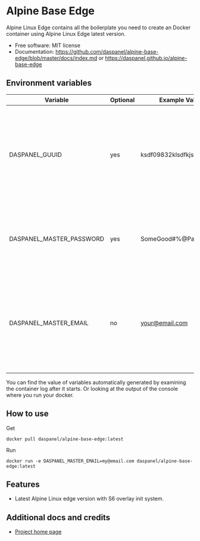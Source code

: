 
# Alpine Base Edge

Alpine Linux Edge contains all the boilerplate you need to create an Docker container using Alpine Linux Edge latest version.

* Free software: MIT license
* Documentation: <https://github.com/daspanel/alpine-base-edge/blob/master/docs/index.md> or <https://daspanel.github.io/alpine-base-edge>

## Environment variables
| Variable | Optional      | Example Value | Purpose
|----------|---------------|---------------|---------------|
| DASPANEL_GUUID | yes | ksdf09832klsdfkjsdlk | UUID used in Daspanel system to identify a unique instance of data. If you don't provide one Daspanel generate it using [Getuuid API](https://9jzojg54n7.execute-api.us-east-1.amazonaws.com/v1/uuid)|
| DASPANEL_MASTER_PASSWORD | yes | SomeGood#%@Passwd123 | Password to be used in the various Daspanel services. Automatically generated if you do not provide one.
| DASPANEL_MASTER_EMAIL | no | your@email.com | Email of the owner of Daspanel instance. It can be used for receiving notifications from the system. The Docker container will not run if it is not informed.

You can find the value of variables automatically generated by examining the 
container log after it starts. Or looking at the output of the console where 
you run your docker.

## How to use
Get
```shell
docker pull daspanel/alpine-base-edge:latest
```

Run
```shell
docker run -e DASPANEL_MASTER_EMAIL=my@email.com daspanel/alpine-base-edge:latest
```

## Features

* Latest Alpine Linux edge version with S6 overlay init system.

## Additional docs and credits

* [Project home page](https://daspanel.github.io/alpine-base-edge)

